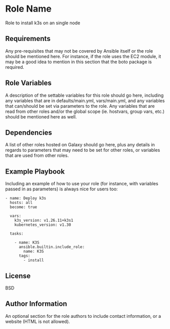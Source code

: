 Role Name
=========

Role to install k3s on an single node

Requirements
------------

Any pre-requisites that may not be covered by Ansible itself or the role should be mentioned here. For instance, if the role uses the EC2 module, it may be a good idea to mention in this section that the boto package is required.

Role Variables
--------------

A description of the settable variables for this role should go here, including any variables that are in defaults/main.yml, vars/main.yml, and any variables that can/should be set via parameters to the role. Any variables that are read from other roles and/or the global scope (ie. hostvars, group vars, etc.) should be mentioned here as well.

Dependencies
------------

A list of other roles hosted on Galaxy should go here, plus any details in regards to parameters that may need to be set for other roles, or variables that are used from other roles.

Example Playbook
----------------

Including an example of how to use your role (for instance, with variables passed in as parameters) is always nice for users too:

    - name: Deploy k3s
      hosts: all
      become: true

      vars:
        k3s_version: v1.26.11+k3s1
        kubernetes_version: v1.30

      tasks:

        - name: K3S
          ansible.builtin.include_role:
            name: K3S
          tags:
            - install


License
-------

BSD

Author Information
------------------

An optional section for the role authors to include contact information, or a website (HTML is not allowed).
